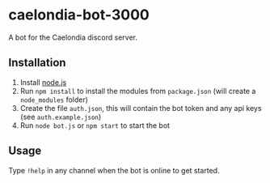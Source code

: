 # caelondia-bot-3000

A bot for the Caelondia discord server.

## Installation

1. Install [node.js](https://nodejs.org/en/)
2. Run `npm install` to install the modules from `package.json` (will create a `node_modules` folder)
3. Create the file `auth.json`, this will contain the bot token and any api keys (see `auth.example.json`)
4. Run `node bot.js` or `npm start` to start the bot

## Usage

Type `!help` in any channel when the bot is online to get started.
